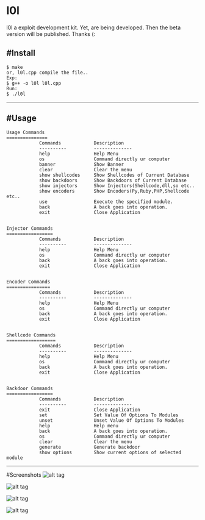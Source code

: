 # l0l

l0l a exploit development kit. Yet, are being developed. Then the beta version will be published. Thanks (:

#Install
-----

    $ make 
    or, l0l.cpp compile the file..
    Exp:
    $ g++ -o l0l l0l.cpp
    Run:
    $ ./l0l
    
-----
#Usage
-----

	Usage Commands
	===============
	            Commands            Description
	            ----------          --------------
	            help                Help Menu
	            os                  Command directly ur computer
	            banner              Show Banner
	            clear               Clear the menu
	            show shellcodes     Show Shellcodes of Current Database
	            show backdoors      Show Backdoors of Current Database
	            show injectors      Show Injectors(Shellcode,dll,so etc..
	            show encoders       Show Encoders(Py,Ruby,PHP,Shellcode etc..
	            use                 Execute the specified module.
	            back                A back goes into operation.
	            exit                Close Application
	            
	            
	Injector Commands
	=================
	            Commands            Description
	            ----------          --------------
	            help                Help Menu
	            os                  Command directly ur computer
	            back                A back goes into operation.
	            exit                Close Application
	            
	            
	Encoder Commands
	================
	            Commands            Description
	            ----------          --------------
	            help                Help Menu
	            os                  Command directly ur computer
	            back                A back goes into operation.
	            exit                Close Application
	            
	            
	Shellcode Commands
	==================
	            Commands            Description
	            ----------          --------------
	            help                Help Menu
	            os                  Command directly ur computer
	            back                A back goes into operation.
	            exit                Close Application


	Backdoor Commands
	=================
	            Commands            Description
	            ----------          --------------
	            exit                Close Application
	            set                 Set Value Of Options To Modules
	            unset               Unset Value Of Options To Modules
	            help                Help menu
	            back                A back goes into operation.
	            os                  Command directly ur computer
	            clear               Clear the menu
	            generate            Generate backdoor
	            show options        Show current options of selected module
	            
    
-----
#Screenshots
![alt tag](http://i.hizliresim.com/ZYAkzo.png)

![alt tag](http://i.hizliresim.com/oEY3NR.png)

![alt tag](http://i.hizliresim.com/lE0jNg.png)

![alt tag](http://i.hizliresim.com/VEgazj.png)
